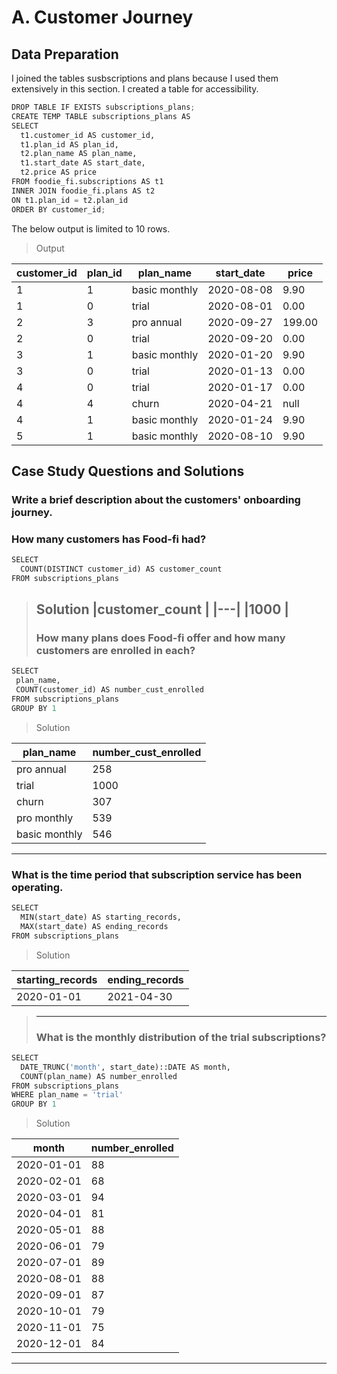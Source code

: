 # A. Customer Journey

## Data Preparation
I joined the tables susbscriptions and plans because I used them extensively in this section.  I created a table for accessibility.

```python
DROP TABLE IF EXISTS subscriptions_plans;
CREATE TEMP TABLE subscriptions_plans AS 
SELECT
  t1.customer_id AS customer_id,
  t1.plan_id AS plan_id,
  t2.plan_name AS plan_name,
  t1.start_date AS start_date,
  t2.price AS price
FROM foodie_fi.subscriptions AS t1
INNER JOIN foodie_fi.plans AS t2
ON t1.plan_id = t2.plan_id
ORDER BY customer_id;

```
The below output is limited to 10 rows.
> Output

| customer_id |plan_id |plan_name |start_date |price |
| --- | --- | --- |--- |--- |
| 1 | 1 |basic monthly |2020-08-08 |9.90  |
|1| 0 | trial| 2020-08-01 |0.00  |  
| 2 | 3 |pro annual |2020-09-27|199.00 |
| 2 | 0 |trial |2020-09-20|0.00|
| 3 | 1 |basic monthly|2020-01-20|9.90|
| 3 | 0 |trial|2020-01-13|0.00|
| 4 | 0 |trial|2020-01-17|0.00|
| 4 | 4 |churn|2020-04-21|null|
| 4 | 1 |basic monthly|2020-01-24|9.90|
| 5 | 1 |basic monthly|2020-08-10|9.90|


## Case Study Questions and Solutions

### Write a brief description about the customers' onboarding journey.

### How many customers has Food-fi had?
```python
SELECT 
  COUNT(DISTINCT customer_id) AS customer_count
FROM subscriptions_plans
```
> Solution
> |customer_count   |
> |---|
> |1000   |
> ---
> ### How many plans does Food-fi offer and how many customers are enrolled in each?
 ```python
SELECT
  plan_name,
  COUNT(customer_id) AS number_cust_enrolled
FROM subscriptions_plans
GROUP BY 1
```
> Solution

| plan_name | number_cust_enrolled |
| --- | --- |
| pro annual | 258 |
|trial | 1000 |   
| churn | 307 |
| pro monthly | 539 |
| basic monthly | 546 |
----

### What is the time period that subscription service has been operating.
```python
SELECT
  MIN(start_date) AS starting_records,
  MAX(start_date) AS ending_records
FROM subscriptions_plans
```
> Solution

|starting_records  |ending_records |
|---|---|
|2020-01-01 | 2021-04-30|
> 
> -----
> 
> ### What is the monthly distribution of the trial subscriptions? 

```python
SELECT
  DATE_TRUNC('month', start_date)::DATE AS month,
  COUNT(plan_name) AS number_enrolled
FROM subscriptions_plans  
WHERE plan_name = 'trial'
GROUP BY 1
```

> Solution

|month  |number_enrolled |
|---|---|
|2020-01-01|88|
|2020-02-01|68|
|2020-03-01|94|
|2020-04-01|81|
|2020-05-01|88|
|2020-06-01|79|
|2020-07-01|89|
|2020-08-01|88|
|2020-09-01|87|
|2020-10-01|79|
|2020-11-01|75|
|2020-12-01|84|
-----